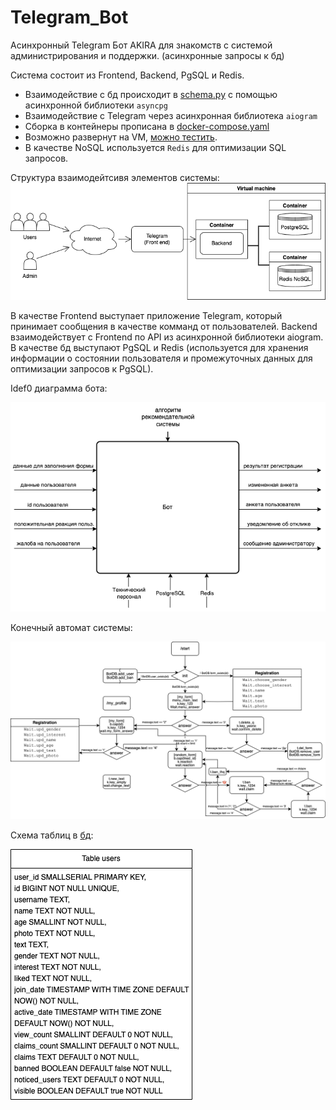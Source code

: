 # Telegram_Bot

Асинхронный Telegram Бот AKIRA для знакомств с системой администрирования и поддержки. (асинхронные запросы к бд)

Система состоит из Frontend, Backend, PgSQL и Redis.
- Взаимодействие с бд происходит в [schema.py](services/matchbot/db/schema.py) с помощью асинхронной библиотеки `asyncpg`
- Взаимодействие с Telegram через асинхронная библиотека `aiogram`
- Сборка в контейнеры прописана в [docker-compose.yaml](docker-compose.yaml)
- Возможно развернут на VM, [можно тестить](https://t.me/my_buckwheat_bot).
- В качестве NoSQL используется `Redis` для оптимизации SQL запросов.

Структура взаимодейтсивя элементов системы:
![alt text](photos/system_diagram.png)

В качестве Frontend выступает приложение Telegram, который принимает сообщения в качестве комманд от пользователей. Backend взаимодействует с Frontend по API из асинхронной библиотеки aiogram. В качестве бд выступают PgSQL и Redis (используется для хранения информации о состоянии пользователя и промежуточных данных для оптимизации запросов к PgSQL).

Idef0 диаграмма бота:

![alt text](photos/idef0.png)


Конечный автомат системы:

![alt text](photos/state_machine.png)


Схема таблиц в [бд](services/matchbot/db/schema.py):

![alt text](photos/tables.png)